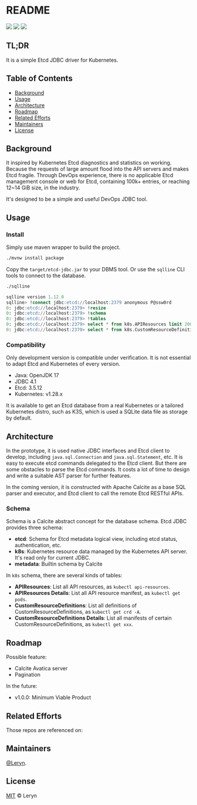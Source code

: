 # README

<img src="https://img.shields.io/badge/java%2017-F56C2D.svg?style=for-the-badge&logo=openjdk&logoColor=F56C2D&labelColor=white">
<img src="https://img.shields.io/badge/etcd%20v3.5.12-419EDA.svg?style=for-the-badge&logo=etcd&logoColor=419EDA&labelColor=white">
<img src="https://img.shields.io/badge/k8s%20v1.28.x-326CE5.svg?style=for-the-badge&logo=kubernetes&logoColor=326CE5&labelColor=white">

## TL;DR

It is a simple Etcd JDBC driver for Kubernetes.

## Table of Contents

- [Background](#background)
- [Usage](#usage)
- [Architecture](#architecture)
- [Roadmap](#roadmap)
- [Related Efforts](#related-efforts)
- [Maintainers](#maintainers)
- [License](#license)

## Background

It inspired by Kubernetes Etcd diagnostics and statistics on working. Because the requests of large amount flood into
the API servers and makes Etcd fragile. Through DevOps experience, there is no applicable Etcd management console or web
for Etcd, containing 100k+ entries, or reaching 12~14 GiB size, in the industry.

It's designed to be a simple and useful DevOps JDBC tool.

## Usage

### Install

Simply use maven wrapper to build the project.

```bash
./mvnw install package
```

Copy the `target/etcd-jdbc.jar` to your DBMS tool. Or use the `sqlline` CLI tools to connect to the database.

```bash
./sqlline
```

```sql
sqlline version 1.12.0
sqlline> !connect jdbc:etcd://localhost:2379 anonymous P@ssw0rd
0: jdbc:etcd://localhost:2379> !resize
0: jdbc:etcd://localhost:2379> !schema
0: jdbc:etcd://localhost:2379> !tables
0: jdbc:etcd://localhost:2379> select * from k8s.APIResources limit 200;
0: jdbc:etcd://localhost:2379> select * from k8s.CustomResourceDefinitions limit 50;
```

### Compatibility

Only development version is compatible under verification. It is not essential to adapt
Etcd and Kubernetes of every version.

- Java: OpenJDK 17
- JDBC 4.1
- Etcd: 3.5.12
- Kubernetes: v1.28.x

It is available to get an Etcd database from a real Kubernetes or a tailored Kubernetes distro, such as K3S,
which is used a SQLite data file as storage by default.

## Architecture

In the prototype, it is used native JDBC interfaces and Etcd client to develop, including `java.sql.Connection`
and `java.sql.Statement`, etc. It is easy to execute etcd commands delegated to the Etcd client.
But there are some obstacles to parse the Etcd commands. It costs a lot of time to design and write a suitable
AST parser for further features.

In the coming version, it is constructed with Apache Calcite as a base SQL parser and executor, and Etcd client to call
the remote Etcd RESTful APIs.

### Schema

Schema is a Calcite abstract concept for the database schema.
Etcd JDBC provides three schema:

- **etcd**: Schema for Etcd metadata logical view, including etcd status, authentication, etc.
- **k8s**: Kubernetes resource data managed by the Kubernetes API server. It's read only for current JDBC.
- **metadata**: Builtin schema by Calcite

In `k8s` schema, there are several kinds of tables:

- **APIResources**: List all API resources, as `kubectl api-resources`.
- **APIResources Details**: List all API resource manifest, as `kubectl get pods`.
- **CustomResourceDefinitions**: List all definitions of CustomResourceDefinitions, as `kubectl get crd -A`.
- **CustomResourceDefinitions Details**: List all manifests of certain CustomResourceDefinitions,
  as `kubectl get xxx`.


## Roadmap

Possible feature:

  - Calcite Avatica server
  - Pagination

In the future:

- v1.0.0: Minimum Viable Product

## Related Efforts

Those repos are referenced on:

## Maintainers

[@Leryn](https://github.com/leryn1122).

## License

[MIT](LICENSE-MIT) © Leryn
